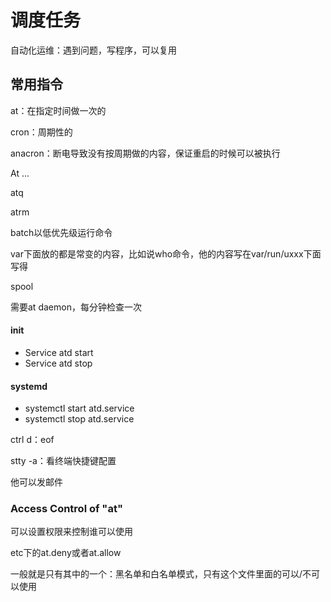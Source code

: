 # 调度任务

自动化运维：遇到问题，写程序，可以复用



## 常用指令

at：在指定时间做一次的

cron：周期性的

anacron：断电导致没有按周期做的内容，保证重启的时候可以被执行

At ...

atq

atrm

batch以低优先级运行命令



var下面放的都是常变的内容，比如说who命令，他的内容写在var/run/uxxx下面写得



spool



需要at daemon，每分钟检查一次



#### init

- Service atd start
- Service atd stop

#### systemd

- systemctl start atd.service
- systemctl stop atd.service



ctrl d：eof

stty -a：看终端快捷键配置



他可以发邮件



### Access Control of "at"

可以设置权限来控制谁可以使用



etc下的at.deny或者at.allow

一般就是只有其中的一个：黑名单和白名单模式，只有这个文件里面的可以/不可以使用

